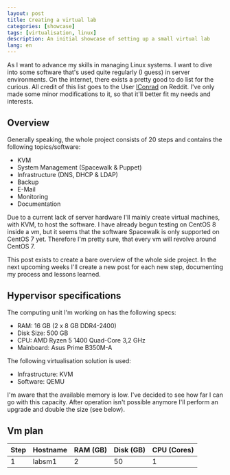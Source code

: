 ```yaml
---
layout: post
title: Creating a virtual lab
categories: [showcase]
tags: [virtualisation, linux]
description: An initial showcase of setting up a small virtual lab
lang: en
---
```


As I want to advance my skills in managing Linux systems. I want to dive into
some software that's used quite regularly (I guess) in server environments.
On the internet, there exists a pretty good to do list for the curious. All
credit of this list goes to the User [IConrad](https://reddit.com/u/IConrad) on
Reddit. I've only made some minor modifications to it, so that it'll better fit
my needs and interests.

## Overview
Generally speaking, the whole project consists of 20 steps and contains the
following topics/software:
- KVM
- System Management (Spacewalk & Puppet)
- Infrastructure (DNS, DHCP & LDAP)
- Backup
- E-Mail
- Monitoring
- Documentation

Due to a current lack of server hardware I'll mainly create virtual machines,
with KVM, to host the software. I have already begun testing on CentOS 8 inside
a vm, but it seems that the software Spacewalk is only supported on CentOS 7
yet. Therefore I'm pretty sure, that every vm will revolve around CentOS 7.

This post exists to create a bare overview of the whole side project. In the
next upcoming weeks I'll create a new post for each new step, documenting my
process and lessons learned.

## Hypervisor specifications
The computing unit I'm working on has the following specs:
- RAM: 16 GB (2 x 8 GB DDR4-2400)
- Disk Size: 500 GB
- CPU: AMD Ryzen 5 1400 Quad-Core 3,2 GHz
- Mainboard: Asus Prime B350M-A

The following virtualisation solution is used:
- Infrastructure: KVM
- Software: QEMU

I'm aware that the available memory is low. I've decided to see how far I can go
with this capacity. After operation isn't possible anymore I'll perform an
upgrade and double the size (see below).

## Vm plan

| Step | Hostname | RAM (GB) | Disk (GB) | CPU (Cores) |
| ---- | -------- | -------- | --------- | ----------- |
| 1    | labsm1   | 2        | 50        | 1           |

